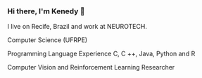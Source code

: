 ### Hi there, I'm Kenedy 👋


I live on Recife, Brazil and work at NEUROTECH.

Computer Science (UFRPE)

Programming Language Experience C, C ++, Java, Python and R

Computer Vision and Reinforcement Learning Researcher
